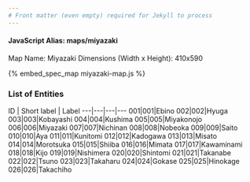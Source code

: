 ```yaml
---
# Front matter (even empty) required for Jekyll to process
---
```


#### JavaScript Alias: maps/miyazaki

Map Name: Miyazaki
Dimensions (Width x Height): 410x590



{% embed_spec_map miyazaki-map.js %}

### List of Entities

ID | Short label | Label
---|---|---|---
001|001|Ebino
002|002|Hyuga
003|003|Kobayashi
004|004|Kushima
005|005|Miyakonojo
006|006|Miyazaki
007|007|Nichinan
008|008|Nobeoka
009|009|Saito
010|010|Aya
011|011|Kunitomi
012|012|Kadogawa
013|013|Misato
014|014|Morotsuka
015|015|Shiiba
016|016|Mimata
017|017|Kawaminami
018|018|Kijo
019|019|Nishimera
020|020|Shintomi
021|021|Takanabe
022|022|Tsuno
023|023|Takaharu
024|024|Gokase
025|025|Hinokage
026|026|Takachiho